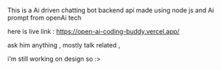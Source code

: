 This is a Ai driven chatting bot backend api made using node js and Ai prompt from openAi tech 

here is live link : https://open-ai-coding-buddy.vercel.app/

ask him anything , mostly talk related , 

i'm still working on design so :> 
